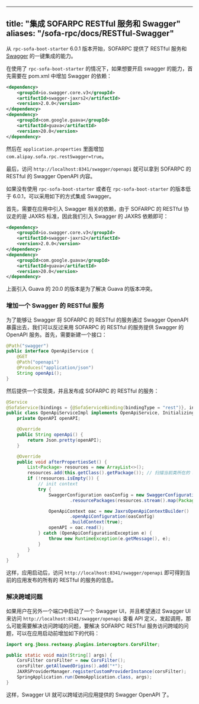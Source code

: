 
---

title: "集成 SOFARPC RESTful 服务和 Swagger"
aliases: "/sofa-rpc/docs/RESTful-Swagger"
---

从 `rpc-sofa-boot-starter` 6.0.1 版本开始，SOFARPC 提供了 RESTful 服务和 [Swagger](https://swagger.io/) 的一键集成的能力。

在使用了 `rpc-sofa-boot-starter` 的情况下，如果想要开启 swagger 的能力，首先需要在 pom.xml 中增加 Swagger 的依赖：

```xml
<dependency>
    <groupId>io.swagger.core.v3</groupId>
    <artifactId>swagger-jaxrs2</artifactId>
    <version>2.0.0</version>
</dependency>
<dependency>
    <groupId>com.google.guava</groupId>
    <artifactId>guava</artifactId>
    <version>20.0</version>
</dependency>
```

然后在 `application.properties` 里面增加 `com.alipay.sofa.rpc.restSwagger=true`。

最后，访问 `http://localhost:8341/swagger/openapi` 就可以拿到 SOFARPC 的 RESTful 的 Swagger OpenAPI 内容。

如果没有使用 `rpc-sofa-boot-starter` 或者在 `rpc-sofa-boot-starter` 的版本低于 6.0.1，可以采用如下的方式集成 Swagger。

首先，需要在应用中引入 Swagger 相关的依赖，由于 SOFARPC 的 RESTful 协议走的是 JAXRS 标准，因此我们引入 Swagger 的 JAXRS 依赖即可：

```xml
<dependency>
    <groupId>io.swagger.core.v3</groupId>
    <artifactId>swagger-jaxrs2</artifactId>
    <version>2.0.0</version>
</dependency>
<dependency>
    <groupId>com.google.guava</groupId>
    <artifactId>guava</artifactId>
    <version>20.0</version>
</dependency>
```

上面引入 Guava 的 20.0 的版本是为了解决 Guava 的版本冲突。

### 增加一个 Swagger 的 RESTful 服务

为了能够让 Swagger 将 SOFARPC 的 RESTful 的服务通过 Swagger OpenAPI 暴露出去，我们可以反过来用 SOFARPC 的 RESTful 的服务提供 Swagger 的 OpenAPI 服务。首先，需要新建一个接口：

```java
@Path("swagger")
public interface OpenApiService {
    @GET
    @Path("openapi")
    @Produces("application/json")
    String openApi();
}
```

然后提供一个实现类，并且发布成 SOFARPC 的 RESTful 的服务：

```java
@Service
@SofaService(bindings = {@SofaServiceBinding(bindingType = "rest")}, interfaceType = OpenApiService.class)
public class OpenApiServiceImpl implements OpenApiService, InitializingBean {
    private OpenAPI openAPI;

    @Override
    public String openApi() {
        return Json.pretty(openAPI);
    }

    @Override
    public void afterPropertiesSet() {
        List<Package> resources = new ArrayList<>();
        resources.add(this.getClass().getPackage()); // 扫描当前类所在的 Package，也可以扫描其他的 SOFARPC RESTful 服务接口所在的 Package
        if (!resources.isEmpty()) {
            // init context
            try {
                SwaggerConfiguration oasConfig = new SwaggerConfiguration()
                        .resourcePackages(resources.stream().map(Package::getName).collect(Collectors.toSet()));

                OpenApiContext oac = new JaxrsOpenApiContextBuilder()
                        .openApiConfiguration(oasConfig)
                        .buildContext(true);
                openAPI = oac.read();
            } catch (OpenApiConfigurationException e) {
                throw new RuntimeException(e.getMessage(), e);
            }
        }
    }
}
```

这样，应用启动后，访问 `http://localhost:8341/swagger/openapi` 即可得到当前的应用发布的所有的 RESTful 的服务的信息。

### 解决跨域问题

如果用户在另外一个端口中启动了一个 Swagger UI，并且希望通过 Swagger UI 来访问 `http://localhost:8341/swagger/openapi` 查看 API 定义，发起调用，那么可能需要解决访问跨域的问题，要解决 SOFARPC RESTful 服务访问跨域的问题，可以在应用启动前增加如下的代码：

```java
import org.jboss.resteasy.plugins.interceptors.CorsFilter;

public static void main(String[] args) {
    CorsFilter corsFilter = new CorsFilter();
    corsFilter.getAllowedOrigins().add("*");
    JAXRSProviderManager.registerCustomProviderInstance(corsFilter);
    SpringApplication.run(DemoApplication.class, args);
}
```

这样，Swagger UI 就可以跨域访问应用提供的 Swagger OpenAPI 了。
